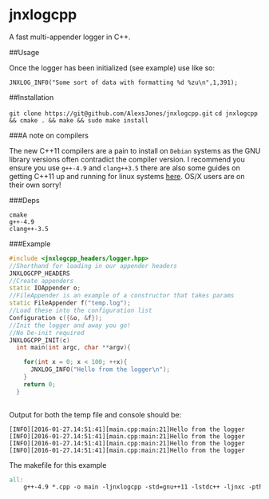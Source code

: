 jnxlogcpp
========

A fast multi-appender logger in C++.

##Usage

Once the logger has been initialized (see example) use like so:

`JNXLOG_INF0("Some sort of data with formatting %d %zu\n",1,391);`

##Installation

`git clone https://git@github.com/AlexsJones/jnxlogcpp.git`
`cd jnxlogcpp && cmake . && make && sudo make install`

###A note on compilers

The new C++11 compilers are a pain to install on `Debian` systems as the GNU library versions often contradict the compiler version. I recommend you ensure you use `g++-4.9` and `clang++3.5` there are also some guides on getting C++11 up and running for linux systems [here](http://unix.stackexchange.com/questions/242876/upgrading-gcc-on-debian-wheezy-to-support-c-11-features). OS/X users are on their own sorry!

###Deps
```
cmake
g++-4.9
clang++-3.5
```

###Example

```cpp
#include <jnxlogcpp_headers/logger.hpp>
//Shorthand for loading in our appender headers
JNXLOGCPP_HEADERS
//Create appenders
static IOAppender o;
//FileAppender is an example of a constructor that takes params
static FileAppender f("temp.log");
//Load these into the configuration list
Configuration c({&o, &f});
//Init the logger and away you go!
//No De-init required
JNXLOGCPP_INIT(c)
  int main(int argc, char **argv){

    for(int x = 0; x < 100; ++x){
      JNXLOG_INFO("Hello from the logger\n");
    }
    return 0;
  }
    
```
Output for both the temp file and console should be:
```
[INFO][2016-01-27.14:51:41][main.cpp:main:21]Hello from the logger
[INFO][2016-01-27.14:51:41][main.cpp:main:21]Hello from the logger
[INFO][2016-01-27.14:51:41][main.cpp:main:21]Hello from the logger
[INFO][2016-01-27.14:51:41][main.cpp:main:21]Hello from the logger
```

The makefile for this example

```Makefile
all:
    g++-4.9 *.cpp -o main -ljnxlogcpp -std=gnu++11 -lstdc++ -ljnxc -pthread
```

